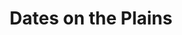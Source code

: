 ---
layout: interior
title: Dates on the Plains
speaker: Suzanna Mathews
permalink: suzanna_mathews
image: img/20160916/suzannaMathews.jpg
event: 20160916
video: 
favorite: The people, the passions, the vision in this big town/small city will surprise you! People on the coasts should MAKE NO ASSUMPTIONS.
about: Suzanna is a self-confessed “Love Junkie” and an expert in first impression management and gender communication, specializing in soulful-spiritual relationships, intergenerational dating, and high net worth relationships. She is also a keynote speaker, wedding officiant, image consultant, and the author of a forthcoming book (summer 2016) on cross-generational relationships entitled Revising Mrs. Robinson.<br><br>Suzanna believes that “love favors the brave” and is dedicated to helping people “amplify their vibration” in order to better attract, give, and receive love. She works one-on-one and in small group settings using a blend of marketing &amp; branding strategies and tools for personal growth and self-improvement.<br><br>Suzanna has been featured on numerous local and regional media outlets and has contributed to a variety of digital and print articles on a wide range of dating topics. Additionally, she works as a communications coach, assisting executives and business leaders to prepare, polish, and perfect their public presentations and interpersonal communication skills.
twitter: TheDateMaven
facebook: thedatemaven
instagram: thedatemaven
linkedin: suzanna-mathews-47692a12
google: 
website: thedatemaven.com
email: suzanna@thedatemaven.com
telephone: 
---